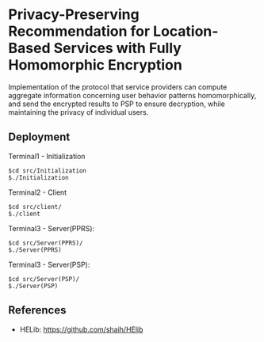 # Privacy-Preserving Recommendation for Location-Based Services with Fully Homomorphic Encryption
Implementation of the protocol that service providers can compute aggregate information concerning user behavior patterns homomorphically, and send the encrypted results to PSP to ensure decryption, while maintaining the privacy of individual users. 

## Deployment

Terminal1 - Initialization
```
$cd src/Initialization
$./Initialization
```
Terminal2 - Client
```
$cd src/client/
$./client
```
Terminal3 - Server(PPRS):
```
$cd src/Server(PPRS)/
$./Server(PPRS)
```
Terminal3 - Server(PSP):
```
$cd src/Server(PSP)/
$./Server(PSP)
```

## References
- HELib: https://github.com/shaih/HElib
